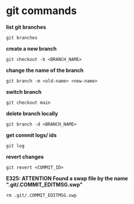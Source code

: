 # git commands
**list git branches**
```
git branches
```
**create a new branch**
```
git checkout -b <BRANCH_NAME>
```
**change the name of the branch**
```
git branch -m <old-name> <new-name>
```


**switch branch**
```
git checkout main
```
**delete branch locally**
```
git branch -d <BRANCH_NAME>
```
**get commit logs/ ids**
```
git log
```
**revert changes**
```
git revert <COMMIT_ID>
```
**E325: ATTENTION Found a swap file by the name ".git/.COMMIT_EDITMSG.swp"** 
```
rm .git/.COMMIT_EDITMSG.swp
```
